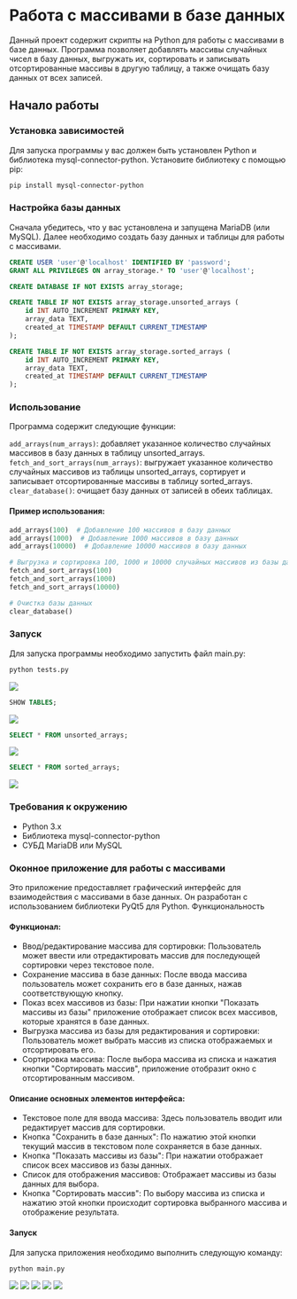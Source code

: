 # Работа с массивами в базе данных

Данный проект содержит скрипты на Python для работы с массивами в базе данных. Программа позволяет добавлять массивы случайных чисел в базу данных, выгружать их, сортировать и записывать отсортированные массивы в другую таблицу, а также очищать базу данных от всех записей.

## Начало работы

### Установка зависимостей

Для запуска программы у вас должен быть установлен Python и библиотека mysql-connector-python. Установите библиотеку с помощью pip:

```bash
pip install mysql-connector-python
```

### Настройка базы данных

Сначала убедитесь, что у вас установлена и запущена MariaDB (или MySQL). Далее необходимо создать базу данных и таблицы для работы с массивами.

```sql
CREATE USER 'user'@'localhost' IDENTIFIED BY 'password';
GRANT ALL PRIVILEGES ON array_storage.* TO 'user'@'localhost';

CREATE DATABASE IF NOT EXISTS array_storage;

CREATE TABLE IF NOT EXISTS array_storage.unsorted_arrays (
    id INT AUTO_INCREMENT PRIMARY KEY,
    array_data TEXT,
    created_at TIMESTAMP DEFAULT CURRENT_TIMESTAMP
);

CREATE TABLE IF NOT EXISTS array_storage.sorted_arrays (
    id INT AUTO_INCREMENT PRIMARY KEY,
    array_data TEXT,
    created_at TIMESTAMP DEFAULT CURRENT_TIMESTAMP
);
```

### Использование

Программа содержит следующие функции:

`add_arrays(num_arrays)`: добавляет указанное количество случайных массивов в базу данных в таблицу unsorted_arrays.
`fetch_and_sort_arrays(num_arrays)`: выгружает указанное количество случайных массивов из таблицы unsorted_arrays, сортирует и записывает отсортированные массивы в таблицу sorted_arrays.
`clear_database()`: очищает базу данных от записей в обеих таблицах.

#### Пример использования:

```python
add_arrays(100)  # Добавление 100 массивов в базу данных
add_arrays(1000)  # Добавление 1000 массивов в базу данных
add_arrays(10000)  # Добавление 10000 массивов в базу данных

# Выгрузка и сортировка 100, 1000 и 10000 случайных массивов из базы данных
fetch_and_sort_arrays(100)
fetch_and_sort_arrays(1000)
fetch_and_sort_arrays(10000)

# Очистка базы данных
clear_database()
```

### Запуск

Для запуска программы необходимо запустить файл main.py:

```bash
python tests.py
```

<img src="imgs/executing_main.png">

```sql
SHOW TABLES;
```

<img src="imgs/show_tables.png">

```sql
SELECT * FROM unsorted_arrays;
```

<img src="imgs/unsorted_arrays.png">

```sql
SELECT * FROM sorted_arrays;
```

<img src="imgs/sorted_arrays.png">

### Требования к окружению

- Python 3.x
- Библиотека mysql-connector-python
- СУБД MariaDB или MySQL

### Оконное приложение для работы с массивами

Это приложение предоставляет графический интерфейс для взаимодействия с массивами в базе данных. Он разработан с использованием библиотеки PyQt5 для Python.
Функциональность

#### Функционал:

- Ввод/редактирование массива для сортировки: Пользователь может ввести или отредактировать массив для последующей сортировки через текстовое поле.
- Сохранение массива в базе данных: После ввода массива пользователь может сохранить его в базе данных, нажав соответствующую кнопку.
- Показ всех массивов из базы: При нажатии кнопки "Показать массивы из базы" приложение отображает список всех массивов, которые хранятся в базе данных.
- Выгрузка массива из базы для редактирования и сортировки: Пользователь может выбрать массив из списка отображаемых и отсортировать его.
- Сортировка массива: После выбора массива из списка и нажатия кнопки "Сортировать массив", приложение отобразит окно с отсортированным массивом.

#### Описание основных элементов интерфейса:

- Текстовое поле для ввода массива: Здесь пользователь вводит или редактирует массив для сортировки.
- Кнопка "Сохранить в базе данных": По нажатию этой кнопки текущий массив в текстовом поле сохраняется в базе данных.
- Кнопка "Показать массивы из базы": При нажатии отображает список всех массивов из базы данных.
- Список для отображения массивов: Отображает массивы из базы данных для выбора.
- Кнопка "Сортировать массив": По выбору массива из списка и нажатию этой кнопки происходит сортировка выбранного массива и отображение результата.

#### Запуск

Для запуска приложения необходимо выполнить следующую команду:

```bash
python main.py
```

<img src="imgs/main_window.png">

<img src="imgs/adding_new_arr.png">

<img src="imgs/added_arr.png">

<img src="imgs/sorting.png">

<img src="imgs/sorted_arr.png">
